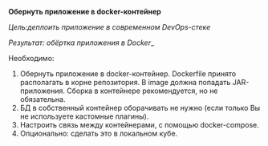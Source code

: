 **Обернуть приложение в docker-контейнер**

_Цель:деплоить приложение в современном DevOps-стеке_
 
 _Результат: обёртка приложения в Docker__

Необходимо:

1. Обернуть приложение в docker-контейнер. Dockerfile принято располагать в корне репозитория. В image должна попадать JAR-приложения. Сборка в контейнере рекомендуется, но не обязательна.
2. БД в собственный контейнер оборачивать не нужно (если только Вы не используете кастомные плагины).
3. Настроить связь между контейнерами, с помощью docker-compose.
4. Опционально: сделать это в локальном кубе.